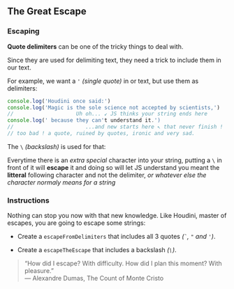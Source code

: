 ## The Great Escape

### Escaping

**Quote delimiters** can be one of the tricky things to deal with.

Since they are used for delimiting text, they need a trick to include them in
our text.

For example, we want a `'` _(single quote)_ in or text, but use them as
delimiters:

```js
console.log('Houdini once said:')
console.log('Magic is the sole science not accepted by scientists,')
//                    Uh oh... ↙ JS thinks your string ends here
console.log(' because they can't understand it.')
//                       ...and new starts here ↖ that never finish !
// too bad ! a quote, ruined by quotes, ironic and very sad.
```

The `\` _(backslash)_ is used for that:

Everytime there is an _extra special_ character into your string, putting a `\`
in front of it will **escape** it and doing so will let JS understand you meant
the **litteral** following character and not the delimiter, _or whatever else
the character normaly means for a string_

### Instructions

Nothing can stop you now with that new knowledge. Like Houdini, master of
escapes, you are going to escape some strings:

- Create a `escapeFromDelimiters` that includes all 3 quotes _(`` ` ``, `"` and
  `'`)_.

- Create a `escapeTheEscape` that includes a backslash _(`\`)_.

> “How did I escape? With difficulty. How did I plan this moment? With
> pleasure.” \
> ― Alexandre Dumas, The Count of Monte Cristo

